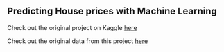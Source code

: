 ## Predicting House prices with Machine Learning

Check out the original project on Kaggle [here](https://www.kaggle.com/negarev/beginners-start-here-house-prices-eda)

Check out the original data from this project [here](https://www.kaggle.com/shree1992/housedata)
